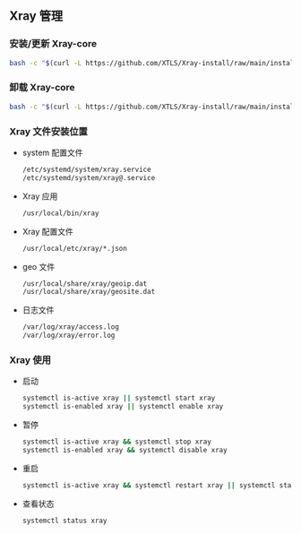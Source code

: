 ## Xray 管理
### 安装/更新 Xray-core
```sh
bash -c "$(curl -L https://github.com/XTLS/Xray-install/raw/main/install-release.sh)" @ install
```
### 卸载 Xray-core
```sh
bash -c "$(curl -L https://github.com/XTLS/Xray-install/raw/main/install-release.sh)" @ remove --purge
```
### Xray 文件安装位置
* system 配置文件
  ```sh
  /etc/systemd/system/xray.service
  /etc/systemd/system/xray@.service
  ```
* Xray 应用
  ```sh
  /usr/local/bin/xray
  ```
* Xray 配置文件
  ```sh
  /usr/local/etc/xray/*.json
  ```
* geo 文件
  ```sh
  /usr/local/share/xray/geoip.dat
  /usr/local/share/xray/geosite.dat
  ```
* 日志文件
  ```sh
  /var/log/xray/access.log
  /var/log/xray/error.log
  ```
### Xray 使用
* 启动
  ```sh
  systemctl is-active xray || systemctl start xray
  systemctl is-enabled xray || systemctl enable xray
  ```
* 暂停
  ```sh
  systemctl is-active xray && systemctl stop xray
  systemctl is-enabled xray && systemctl disable xray
  ```
* 重启
  ```sh
  systemctl is-active xray && systemctl restart xray || systemctl start xray
  ```
* 查看状态
  ```sh
  systemctl status xray
  ```

